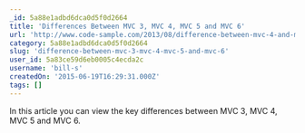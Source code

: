 ```yaml
---
_id: 5a88e1adbd6dca0d5f0d2664
title: 'Differences Between MVC 3, MVC 4, MVC 5 and MVC 6'
url: 'http://www.code-sample.com/2013/08/difference-between-mvc-4-and-mvc-5_17.html'
category: 5a88e1adbd6dca0d5f0d2664
slug: 'difference-between-mvc-3-mvc-4-mvc-5-and-mvc-6'
user_id: 5a83ce59d6eb0005c4ecda2c
username: 'bill-s'
createdOn: '2015-06-19T16:29:31.000Z'
tags: []
---
```


In this article you can view the key differences between MVC 3, MVC 4, MVC 5 and MVC 6.

